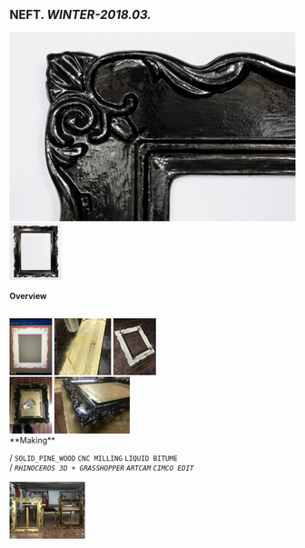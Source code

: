 
## NEFT. _WINTER-2018.03._  
![NEFT](/projects/NEFT/100.jpg)<a href="https://ewwgene.github.io/projects/NEFT/110.jpg"><img src="/projects/NEFT/110.jpg" height="100"></a> 
<br>  
**Overview**  
 
<br>
<a href="https://ewwgene.github.io/projects/NEFT/Making/201.jpg"><img src="/projects/NEFT/Making/201.jpg" height="100"></a> <a href="https://ewwgene.github.io/projects/NEFT/Making/203.jpg"><img src="/projects/NEFT/Making/203.jpg" height="100"></a> <a href="https://ewwgene.github.io/projects/NEFT/Making/205.jpg"><img src="/projects/NEFT/Making/205.jpg" height="100"></a> <br><a href="https://ewwgene.github.io/projects/NEFT/Making/301.jpg"><img src="/projects/NEFT/Making/301.jpg" height="100"></a> <a href="https://ewwgene.github.io/projects/NEFT/Making/303.jpg"><img src="/projects/NEFT/Making/303.jpg" height="100"></a> <br>  
**Making**  
  
/
`SOLID_PINE_WOOD` `CNC MILLING` `LIQUID BITUME`   
/
_`RHINOCEROS 3D + GRASSHOPPER`_ _`ARTCAM`_ _`CIMCO EDIT`_   
<br>
<a href="https://ewwgene.github.io/projects/NEFT/300.jpg"><img src="/projects/NEFT/300.jpg" height="100"></a> 
<br>

